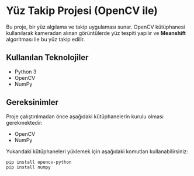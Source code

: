 # Yüz Takip Projesi (OpenCV ile)

Bu proje, bir yüz algılama ve takip uygulaması sunar. OpenCV kütüphanesi kullanılarak kameradan alınan görüntülerde yüz tespiti yapılır ve **Meanshift** algoritması ile bu yüz takip edilir.

## Kullanılan Teknolojiler
- Python 3
- OpenCV
- NumPy

## Gereksinimler
Proje çalıştırılmadan önce aşağıdaki kütüphanelerin kurulu olması gerekmektedir:

- OpenCV
- NumPy

Yukarıdaki kütüphaneleri yüklemek için aşağıdaki komutları kullanabilirsiniz:

```bash
pip install opencv-python
pip install numpy
